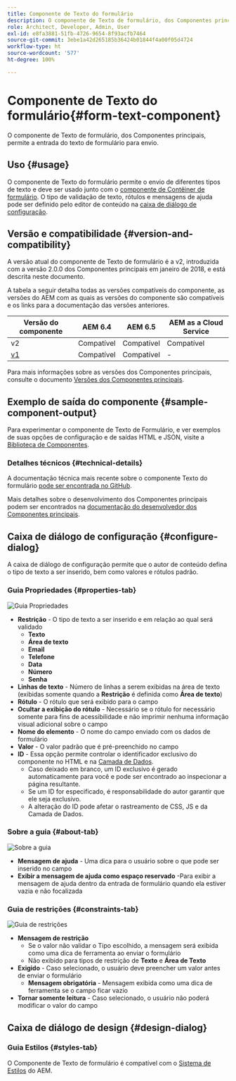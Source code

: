 ```yaml
---
title: Componente de Texto do formulário
description: O componente de Texto de formulário, dos Componentes principais, permite a entrada do texto de formulário para envio.
role: Architect, Developer, Admin, User
exl-id: e8fa3881-51fb-4726-9654-8f93acfb7464
source-git-commit: 3ebe1a42d265185b36424b01844f4a00f05d4724
workflow-type: ht
source-wordcount: '577'
ht-degree: 100%

---
```


# Componente de Texto do formulário{#form-text-component}

O componente de Texto de formulário, dos Componentes principais, permite a entrada do texto de formulário para envio.

## Uso {#usage}

O componente de Texto do formulário permite o envio de diferentes tipos de texto e deve ser usado junto com o [componente de Contêiner de formulário](form-container.md). O tipo de validação de texto, rótulos e mensagens de ajuda pode ser definido pelo editor de conteúdo na [caixa de diálogo de configuração](#configure-dialog).

## Versão e compatibilidade {#version-and-compatibility}

A versão atual do componente de Texto de formulário é a v2, introduzida com a versão 2.0.0 dos Componentes principais em janeiro de 2018, e está descrita neste documento.

A tabela a seguir detalha todas as versões compatíveis do componente, as versões do AEM com as quais as versões do componente são compatíveis e os links para a documentação das versões anteriores.

| Versão do componente | AEM 6.4 | AEM 6.5 | AEM as a Cloud Service |
|--- |--- |--- |---|
| v2 | Compatível | Compatível | Compatível |
| [v1](/help/components/v1/form-text-v1.md) | Compatível | Compatível | - |

Para mais informações sobre as versões dos Componentes principais, consulte o documento [Versões dos Componentes principais](/help/versions.md).

## Exemplo de saída do componente {#sample-component-output}

Para experimentar o componente de Texto de Formulário, e ver exemplos de suas opções de configuração e de saídas HTML e JSON, visite a [Biblioteca de Componentes](https://adobe.com/go/aem_cmp_library_form_text_br).

### Detalhes técnicos {#technical-details}

A documentação técnica mais recente sobre o componente Texto do formulário [pode ser encontrada no GitHub](https://adobe.com/go/aem_cmp_tech_form_text_v2_br).

Mais detalhes sobre o desenvolvimento dos Componentes principais podem ser encontrados na [documentação do desenvolvedor dos Componentes principais](/help/developing/overview.md).

## Caixa de diálogo de configuração {#configure-dialog}

A caixa de diálogo de configuração permite que o autor de conteúdo defina o tipo de texto a ser inserido, bem como valores e rótulos padrão.

### Guia Propriedades {#properties-tab}

![Guia Propriedades](/help/assets/form-text-edit-properties.png)

* **Restrição** - O tipo de texto a ser inserido e em relação ao qual será validado
   * **Texto**
   * **Área de texto**
   * **Email**
   * **Telefone**
   * **Data**
   * **Número**
   * **Senha**
* **Linhas de texto** - Número de linhas a serem exibidas na área de texto (exibidas somente quando a **Restrição** é definida como **Área de texto**)
* **Rótulo** - O rótulo que será exibido para o campo
* **Ocultar a exibição do rótulo** - Necessário se o rótulo for necessário somente para fins de acessibilidade e não imprimir nenhuma informação visual adicional sobre o campo
* **Nome do elemento** - O nome do campo enviado com os dados de formulário
* **Valor** - O valor padrão que é pré-preenchido no campo
* **ID** - Essa opção permite controlar o identificador exclusivo do componente no HTML e na [Camada de Dados](/help/developing/data-layer/overview.md).
   * Caso deixado em branco, um ID exclusivo é gerado automaticamente para você e pode ser encontrado ao inspecionar a página resultante.
   * Se um ID for especificado, é responsabilidade do autor garantir que ele seja exclusivo.
   * A alteração do ID pode afetar o rastreamento de CSS, JS e da Camada de Dados.

### Sobre a guia {#about-tab}

![Sobre a guia](/help/assets/form-text-edit-about.png)

* **Mensagem de ajuda** - Uma dica para o usuário sobre o que pode ser inserido no campo
* **Exibir a mensagem de ajuda como espaço reservado** -Para exibir a mensagem de ajuda dentro da entrada de formulário quando ela estiver vazia e não focalizada

### Guia de restrições {#constraints-tab}

![Guia de restrições](/help/assets/form-text-edit-constraints.png)

* **Mensagem de restrição**
   * Se o valor não validar o Tipo escolhido, a mensagem será exibida como uma dica de ferramenta ao enviar o formulário
   * Não exibido para tipos de restrição de **Texto** e **Área de Texto**
* **Exigido** - Caso selecionado, o usuário deve preencher um valor antes de enviar o formulário
   * **Mensagem obrigatória** - Mensagem exibida como uma dica de ferramenta se o campo ficar vazio
* **Tornar somente leitura** - Caso selecionado, o usuário não poderá modificar o valor do campo

## Caixa de diálogo de design {#design-dialog}

### Guia Estilos {#styles-tab}

O Componente de Texto de formulário é compatível com o [Sistema de Estilos](/help/get-started/authoring.md#component-styling) do AEM.
